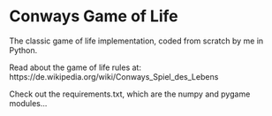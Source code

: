 <h1> Conways Game of Life </h1>
<p>The classic game of life implementation, coded from scratch by me in Python.</p>
<p>Read about the game of life rules at: https://de.wikipedia.org/wiki/Conways_Spiel_des_Lebens </p>
<p>Check out the requirements.txt, which are the numpy and pygame modules...</p>
